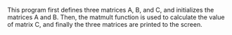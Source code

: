 This program first defines three matrices A, B, and C, and initializes the matrices A and B. Then, the matmult function is used to calculate the value of matrix C, and finally the three matrices are printed to the screen.
